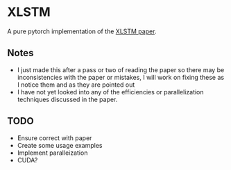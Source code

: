# XLSTM

A pure pytorch implementation of the [XLSTM paper](https://arxiv.org/abs/2405.04517).

## Notes
- I just made this after a pass or two of reading the paper so there may be inconsistencies with the paper or mistakes, I will work on fixing these as I notice them and as they are pointed out
- I have not yet looked into any of the efficiencies or parallelization techniques discussed in the paper.

## TODO
- Ensure correct with paper
- Create some usage examples
- Implement paralleization
- CUDA?